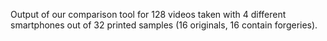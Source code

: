 Output of our comparison tool for 128 videos taken with 4 different smartphones out of 32 printed samples (16 originals, 16 contain forgeries).
